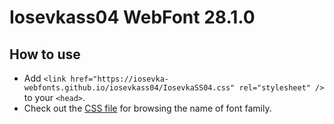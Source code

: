 # Iosevkass04 WebFont 28.1.0

## How to use

- Add `<link href="https://iosevka-webfonts.github.io/iosevkass04/IosevkaSS04.css" rel="stylesheet" />` to your `<head>`.
- Check out the [CSS file](./IosevkaSS04.css) for browsing the name of font family.
